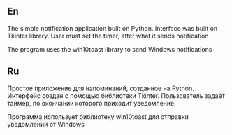 ## En
The simple notification application built on Python. Interface was built on Tkinter library.
User must set the timer, after what it sends notification

The program uses the win10toast library to send Windows notifications
## Ru
Простое приложение для напоминаний, созданное на Python. Интерфейс создан с помощью библиотеки Tkinter. 
Пользователь задаёт таймер, по окончании которого приходит уведомление.

Программа использует библиотеку win10toast для отправки уведомлений от Windows


